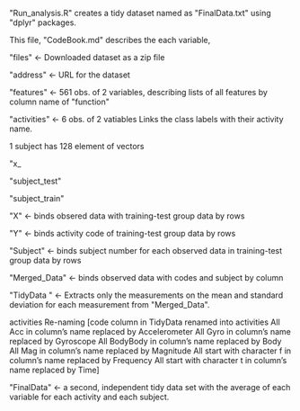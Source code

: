 "Run_analysis.R" creates a tidy dataset named as "FinalData.txt" using "dplyr" packages. 

This file, "CodeBook.md" describes the each variable,


"files" <- Downloaded dataset as a zip file

"address" <- URL for the dataset

"features" <- 561 obs. of  2 variables, describing lists of all features by column name of "function"

"activities" <- 6 obs. of 2 vatiables Links the class labels with their activity name.


1 subject has 128 element of vectors 

"x_

"subject_test"

"subject_train"


"X" <- binds obsered data with training-test group data by rows

"Y" <- binds activity code of training-test group data by rows

"Subject" <- binds subject number for each observed data in training-test group data by rows

"Merged_Data" <- binds observed data with codes and subject by column

"TidyData " <- Extracts only the measurements on the mean and standard deviation for each measurement from "Merged_Data".


activities
Re-naming
[code column in TidyData renamed into activities
All Acc in column’s name replaced by Accelerometer
All Gyro in column’s name replaced by Gyroscope
All BodyBody in column’s name replaced by Body
All Mag in column’s name replaced by Magnitude
All start with character f in column’s name replaced by Frequency
All start with character t in column’s name replaced by Time]

"FinalData" <- a second, independent tidy data set with the average of each variable for each activity and each subject.
